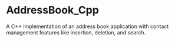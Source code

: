# AddressBook_Cpp
A C++ implementation of an address book application with contact management features like insertion, deletion, and search.
